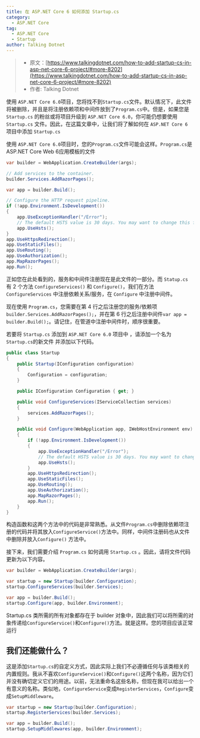 ```yaml
---
title: 在 ASP.NET Core 6 如何添加 Startup.cs
category:
  - ASP.NET Core
tag:
  - ASP.NET Core
  - Startup
author: Talking Dotnet
---
```



> - 原文：[https://www.talkingdotnet.com/how-to-add-startup-cs-in-asp-net-core-6-project/#more-8202](https://www.talkingdotnet.com/how-to-add-startup-cs-in-asp-net-core-6-project/#more-8202)
> - 作者: Talking Dotnet

使用 `ASP.NET Core 6.0`项目，您将找不到`Startup.cs`文件。默认情况下，此文件将被删除，并且是将注册依赖项和中间件放到了`Program.cs`中。但是，如果您是 `Startup.cs` 的粉丝或将项目升级到 `ASP.NET Core 6.0`，你可能仍想要使用 `Startup.cs` 文件。因此，在这篇文章中，让我们将了解如何在 `ASP.NET Core 6` 项目中添加 `Startup.cs`

使用 `ASP.NET Core 6.0`项目时，您的`Program.cs`文件可能会这样。`Program.cs`是 ASP.NET Core Web 6应用模板的文件

```cs
var builder = WebApplication.CreateBuilder(args);

// Add services to the container.
builder.Services.AddRazorPages();

var app = builder.Build();

// Configure the HTTP request pipeline.
if (!app.Environment.IsDevelopment())
{
    app.UseExceptionHandler("/Error");
    // The default HSTS value is 30 days. You may want to change this for production scenarios, see https://aka.ms/aspnetcore-hsts.
    app.UseHsts();
}
app.UseHttpsRedirection();
app.UseStaticFiles();
app.UseRouting();
app.UseAuthorization();
app.MapRazorPages();
app.Run();
```

正如您在此处看到的，服务和中间件注册现在是此文件的一部分。而 `Statup.cs` 有 2 个方法 `ConfigureServices()` 和 `Configure()`，我们在方法 `ConfigureServices` 中注册依赖关系/服务，在 `Configure` 中注册中间件。

现在使用 `Program.cs`，您需要在第 4 行之后注册您的服务/依赖项`builder.Services.AddRazorPages();`，并在第 6 行之后注册中间件`var app = builder.Build();`。请记住，在管道中注册中间件时，顺序很重要。

若要将 `Startup.cs` 添加到 `ASP.NET Core 6.0` 项目中 ，请添加一个名为`Startup.cs`的新文件 并添加以下代码。

```cs
public class Startup
{
    public Startup(IConfiguration configuration)
    {
        Configuration = configuration;
    }

    public IConfiguration Configuration { get; }

    public void ConfigureServices(IServiceCollection services)
    {
        services.AddRazorPages();
    }

    public void Configure(WebApplication app, IWebHostEnvironment env)
    {
        if (!app.Environment.IsDevelopment())
        {
            app.UseExceptionHandler("/Error");
            // The default HSTS value is 30 days. You may want to change this for production scenarios, see https://aka.ms/aspnetcore-hsts.
            app.UseHsts();
        }
        app.UseHttpsRedirection();
        app.UseStaticFiles();
        app.UseRouting();
        app.UseAuthorization();
        app.MapRazorPages();
        app.Run();
    }
}
```

构造函数和这两个方法中的代码是非常熟悉。从文件`Program.cs`中删除依赖项注册的代码并将其放入`ConfigureService()`方法中。同样，中间件注册码也从文件中删除并放入`Configure()` 方法中。

接下来，我们需要介绍 `Program.cs` 如何调用 `Startup.cs` 。因此，请将文件代码更新为以下内容。

```cs
var builder = WebApplication.CreateBuilder(args);

var startup = new Startup(builder.Configuration);
startup.ConfigureServices(builder.Services);

var app = builder.Build();
startup.Configure(app, builder.Environment);
```

Startup.cs 类所需的所有对象都存在于 builder 对象中，因此我们可以将所需的对象传递给`ConfigureService()`和`Configure()`方法。就是这样。您的项目应该正常运行

## 我们还能做什么？

这是添加`Startup.cs`的自定义方式，因此实际上我们不必遵循任何与该类相关的内置规则。我从不喜欢`ConfigureService()`和`Configure()`这两个名称，因为它们并没有确切定义它们的用途。以前，无法重命名这些名称，但现在我可以给出一个有意义的名称。类似地，`ConfigureService`变成`RegisterServices`，`Configure`变成`SetupMiddleware`。

```cs
var startup = new Startup(builder.Configuration);
startup.RegisterServices(builder.Services);

var app = builder.Build();
startup.SetupMiddlewares(app, builder.Environment);
```
